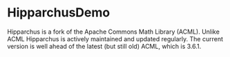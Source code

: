 # HipparchusDemo
Hipparchus is a fork of the Apache Commons Math Library (ACML). Unlike ACML Hipparchus is actively maintained and updated regularly. 
The current version is well ahead of the latest (but still old) ACML, which is 3.6.1.

